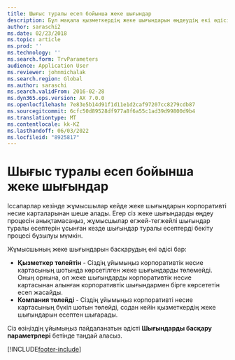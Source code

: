 ```yaml
---
title: Шығыс туралы есеп бойынша жеке шығындар
description: Бұл мақала қызметкердің жеке шығындарын өңдеудің екі әдісін түсіндіреді Microsoft Dynamics 365 Қаржы.
author: saraschi2
ms.date: 02/23/2018
ms.topic: article
ms.prod: ''
ms.technology: ''
ms.search.form: TrvParameters
audience: Application User
ms.reviewer: johnmichalak
ms.search.region: Global
ms.author: saraschi
ms.search.validFrom: 2016-02-28
ms.dyn365.ops.version: AX 7.0.0
ms.openlocfilehash: 7e83e5b14d91f1d11e1d2caf97207cc8279cdb87
ms.sourcegitcommit: 6cfc50d89528df977a8f6a55c1ad39d99800d9b4
ms.translationtype: MT
ms.contentlocale: kk-KZ
ms.lasthandoff: 06/03/2022
ms.locfileid: "8925817"
---
```

# <a name="personal-expenses-on-an-expense-report"></a>Шығыс туралы есеп бойынша жеке шығындар

Іссапарлар кезінде жұмысшылар кейде жеке шығындарын корпоративті несие карталарынан шеше алады. Егер сіз жеке шығындарды өңдеу процесін анықтамасаңыз, жұмысшылар егжей-тегжейлі шығындар туралы есептерін ұсынған кезде шығындар туралы есептерді бекіту процесі бұзылуы мүмкін. 

Жұмысшының жеке шығындарын басқарудың екі әдісі бар:

- **Қызметкер төлейтін** - Сіздің ұйымыңыз корпоративтік несие картасының шотында көрсетілген жеке шығындарды төлемейді. Оның орнына, ол жеке шығындарды корпоративтік несие картасынан алынған корпоративтік шығындармен бірге көрсететін есеп жасайды.
- **Компания төлейді** - Сіздің ұйымыңыз корпоративті несие картасының бүкіл шотын төлейді, содан кейін қызметкердің жеке шығындарын есептен шығарады.

Сіз өзіңіздің ұйымыңыз пайдаланатын әдісті **Шығындарды басқару параметрлері** бетінде таңдай аласыз.


[!INCLUDE[footer-include](../includes/footer-banner.md)]